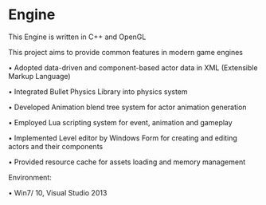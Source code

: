 # Engine
This Engine is written in C++ and OpenGL

This project aims to provide common features in modern game engines

•	Adopted data-driven and component-based actor data in XML (Extensible Markup Language)

•	Integrated Bullet Physics Library into physics system

•	Developed Animation blend tree system for actor animation generation

•	Employed Lua scripting system for event, animation and gameplay

•	Implemented Level editor by Windows Form for creating and editing actors and their components

•	Provided resource cache for assets loading and memory management

Environment:

•	Win7/ 10, Visual Studio 2013
 
